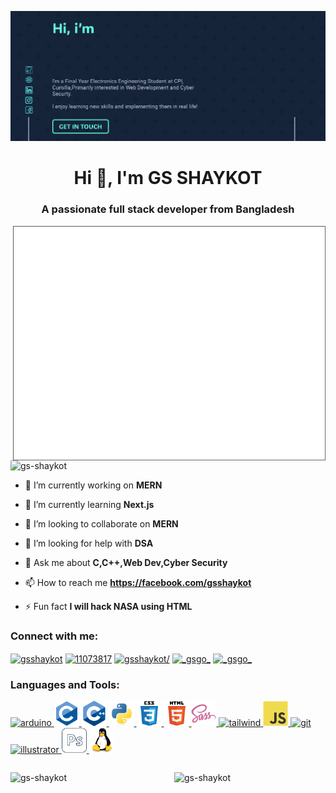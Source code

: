 ![GitHub Banner](https://github.com/gs-shaykot/gs-logo/raw/main/git_banner.gif)
<h1 align="center">Hi 👋, I'm GS SHAYKOT</h1>
<h3 align="center">A passionate full stack developer from Bangladesh</h3>
<img align="right" alt="coding" width="500" src="https://github.com/gs-shaykot/gs-logo/blob/52b5a0f42d70bb3ff138d94b1ab9f9caf9bf3ec7/oie_2864559C7XZtFtS.gif">
<p align="left"> <img src="https://komarev.com/ghpvc/?username=gs-shaykot&label=Profile%20views&color=0e75b6&style=flat" alt="gs-shaykot" /> </p>

- 🔭 I’m currently working on **MERN**

- 🌱 I’m currently learning **Next.js**

- 👯 I’m looking to collaborate on **MERN**

- 🤝 I’m looking for help with **DSA**

- 💬 Ask me about **C,C++,Web Dev,Cyber Security**

- 📫 How to reach me **https://facebook.com/gsshaykot**

- ⚡ Fun fact **I will hack NASA using HTML**

<h3 align="left">Connect with me:</h3>
<p align="left">
<a href="https://linkedin.com/in/gsshaykot" target="blank"><img align="center" src="https://raw.githubusercontent.com/rahuldkjain/github-profile-readme-generator/master/src/images/icons/Social/linked-in-alt.svg" alt="gsshaykot" height="30" width="40" /></a>
<a href="https://stackoverflow.com/users/11073817" target="blank"><img align="center" src="https://raw.githubusercontent.com/rahuldkjain/github-profile-readme-generator/master/src/images/icons/Social/stack-overflow.svg" alt="11073817" height="30" width="40" /></a>
<a href="https://fb.com/gsshaykot/" target="blank"><img align="center" src="https://raw.githubusercontent.com/rahuldkjain/github-profile-readme-generator/master/src/images/icons/Social/facebook.svg" alt="gsshaykot/" height="30" width="40" /></a>
<a href="https://www.hackerrank.com/_gsgo_" target="blank"><img align="center" src="https://raw.githubusercontent.com/rahuldkjain/github-profile-readme-generator/master/src/images/icons/Social/hackerrank.svg" alt="_gsgo_" height="30" width="40" /></a>
<a href="https://codeforces.com/profile/_gsgo_" target="blank"><img align="center" src="https://raw.githubusercontent.com/rahuldkjain/github-profile-readme-generator/master/src/images/icons/Social/codeforces.svg" alt="_gsgo_" height="30" width="40" /></a>
</p>

<h3 align="left">Languages and Tools:</h3>
<p align="left"> 
<a href="https://www.arduino.cc/" target="_blank" rel="noreferrer"> <img src="https://cdn.worldvectorlogo.com/logos/arduino-1.svg" alt="arduino" width="40" height="40"/> </a>
<a href="https://www.cprogramming.com/" target="_blank" rel="noreferrer"> <img src="https://raw.githubusercontent.com/devicons/devicon/master/icons/c/c-original.svg" alt="c" width="40" height="40"/> </a>
<a href="https://www.w3schools.com/cpp/" target="_blank" rel="noreferrer"> <img src="https://raw.githubusercontent.com/devicons/devicon/master/icons/cplusplus/cplusplus-original.svg" alt="cplusplus" width="40" height="40"/> </a> 
<a href="https://www.python.org" target="_blank" rel="noreferrer"> <img src="https://raw.githubusercontent.com/devicons/devicon/master/icons/python/python-original.svg" alt="python" width="40" height="40"/> </a>
<a href="https://www.w3schools.com/css/" target="_blank" rel="noreferrer"> <img src="https://raw.githubusercontent.com/devicons/devicon/master/icons/css3/css3-original-wordmark.svg" alt="css3" width="40" height="40"/> </a> 
<a href="https://www.w3.org/html/" target="_blank" rel="noreferrer"> <img src="https://raw.githubusercontent.com/devicons/devicon/master/icons/html5/html5-original-wordmark.svg" alt="html5" width="40" height="40"/> </a> 
<a href="https://sass-lang.com" target="_blank" rel="noreferrer"> <img src="https://raw.githubusercontent.com/devicons/devicon/master/icons/sass/sass-original.svg" alt="sass" width="40" height="40"/> </a> 
<a href="https://tailwindcss.com/" target="_blank" rel="noreferrer"> <img src="https://www.vectorlogo.zone/logos/tailwindcss/tailwindcss-icon.svg" alt="tailwind" width="40" height="40"/> </a>
<a href="https://developer.mozilla.org/en-US/docs/Web/JavaScript" target="_blank" rel="noreferrer"> <img src="https://raw.githubusercontent.com/devicons/devicon/master/icons/javascript/javascript-original.svg" alt="javascript" width="40" height="40"/> </a> 
<a href="https://git-scm.com/" target="_blank" rel="noreferrer"> <img src="https://www.vectorlogo.zone/logos/git-scm/git-scm-icon.svg" alt="git" width="40" height="40"/> </a> 
<a href="https://www.adobe.com/in/products/illustrator.html" target="_blank" rel="noreferrer"> <img src="https://www.vectorlogo.zone/logos/adobe_illustrator/adobe_illustrator-icon.svg" alt="illustrator" width="40" height="40"/> </a> 
<a href="https://www.photoshop.com/en" target="_blank" rel="noreferrer"> <img src="https://raw.githubusercontent.com/devicons/devicon/master/icons/photoshop/photoshop-line.svg" alt="photoshop" width="40" height="40"/> </a> 
<a href="https://www.linux.org/" target="_blank" rel="noreferrer"> <img src="https://raw.githubusercontent.com/devicons/devicon/master/icons/linux/linux-original.svg" alt="linux" width="40" height="40"/> </a> 
</p>

<div style="display: flex; justify-content: space-between;">
  <div style="width: 415px; height: 195px;margin-right:20px;">
    <p>&nbsp;<img align="left" src="https://github-readme-stats.vercel.app/api?username=gs-shaykot&show_icons=true&locale=en" alt="gs-shaykot" /></p>
  </div>
  <div style="width: 415px; height: 195px;">
    <p><img align="left" src="https://github-readme-streak-stats.herokuapp.com/?user=gs-shaykot&" alt="gs-shaykot" /></p>
  </div>
</div>
